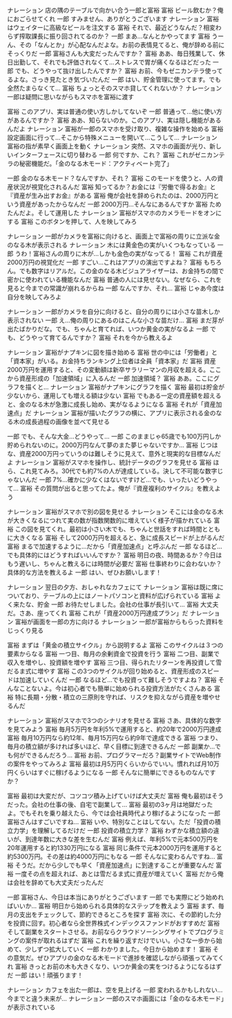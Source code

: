 ナレーション	店の隅のテーブルで向かい合う一郎と富裕
富裕	ビール飲むか？俺におごらせてくれ
一郎	すみません、ありがとうございます
ナレーション	富裕はウェイターに高級なビールを注文する
富裕	それで、最近どうなんだ？相変わらず搾取課長に振り回されてるのか？
一郎	まあ...なんとかやってます
富裕	うーん、その「なんとか」が心配なんだよな。お前の表情見てると、俺が辞める前にそっくりだ
一郎	富裕さんも大変だったんですか？
富裕	ああ、毎日残業して、休日出勤して、それでも評価されなくて...ストレスで胃が痛くなるほどだった
一郎	でも、どうやって抜け出したんですか？
富裕	お前、今もゼニカンテラ使ってるよな。さっき見たとき気づいたんだ
一郎	はい、貯金管理に使ってます。でも全然たまらなくて...
富裕	ちょっとそのスマホ貸してくれないか？
ナレーション	一郎は疑問に思いながらもスマホを富裕に渡す

富裕	このアプリ、実は普通の使い方しかしてないぞ
一郎	普通って...他に使い方があるんですか？
富裕	ああ、知らないのか。このアプリ、実は隠し機能があるんだよ
ナレーション	富裕が一郎のスマホを受け取り、複雑な操作を始める
富裕	設定画面に行って...そこから特殊メニューを開いて...こうして...
ナレーション	富裕の指が素早く画面上を動く
ナレーション	突然、スマホの画面が光り、新しいインターフェースに切り替わる
一郎	何ですか、これ？
富裕	これがゼニカンテラの秘密機能だ。「金のなる木モード：アクティベート完了」

一郎	金のなる木モード？なんですか、それ？
富裕	このモードを使うと、人の資産状況が視覚化されるんだ
富裕	知ってるか？お金には『労働で得るお金』と『資産が生み出すお金』がある
富裕	俺が会社を辞められたのは、2000万円という資産があったからなんだ
一郎	2000万円...そんなにあるんですか
富裕	ためたんだよ。そして運用した
ナレーション	富裕がスマホのカメラモードをオンにする
富裕	このボタンを押して、人を映してみろ

ナレーション	一郎がカメラを富裕に向けると、画面上で富裕の周りに立派な金のなる木が表示される
ナレーション	木には黄金色の実がいくつもなっている
一郎	うわ！富裕さんの周りに木が...しかも金色の実がなってる！
富裕	これが資産2000万円の視覚化だ
一郎	すごい...これはアプリの演出ですよね？
富裕	もちろん。でも数字はリアルだ。この金のなる木ビジュアライザーは、お金持ちの間で密かに使われている機能なんだ
富裕	普通の人には見せない。なぜなら、これを見ると今までの常識が崩れるからね
一郎	なんですか、それ...
富裕	じゃあ今度は自分を映してみろよ

ナレーション	一郎がカメラを自分に向けると、自分の周りには小さな苗木しか表示されない
一郎	え...俺の周りにあるのはこんな小さな苗だけ...
富裕	まだ芽が出たばかりだな。でも、ちゃんと育てれば、いつか黄金の実がなるよ
一郎	でも、どうやって育てるんですか？
富裕	それを今から教えるよ

ナレーション	富裕がナプキンに図を描き始める
富裕	世の中には「労働者」と「資本家」がいる。お金持ちランキング上位者は全員「資本家」だ
富裕	資産2000万円を運用すると、その変動額は新卒サラリーマンの月収を超える。ここから資産形成の「加速領域」に入るんだ
一郎	加速領域？
富裕	ああ。ここにグラフを描くと...
ナレーション	富裕がナプキンにグラフを描く
富裕	最初は貯金が少ないから、運用しても増える額は少ない
富裕	でもある一定の資産額を超えると、金のなる木が急激に成長し始め、実がなるようになる
富裕	それが「資産加速点」だ
ナレーション	富裕が描いたグラフの横に、アプリに表示される金のなる木の成長過程の画像を並べて見せる

一郎	でも、そんな大金...どうやって...
一郎	このままじゃ65歳でも100万円しか貯められないのに。2000万円なんて夢のまた夢じゃないですか...
富裕	じつはな、資産2000万円っていうのは難しそうに見えて、意外と現実的な目標なんだよ
ナレーション	富裕がスマホを操作し、統計データのグラフを見せる
富裕	ほら、これ見てみろ。30代でも約7%の人が達成している。決して不可能な数字じゃないんだ
一郎	7%...確かに少なくはないですけど...でも、いったいどうやって...
富裕	その質問が出ると思ってたよ。俺が『資産複利のサイクル』を教えよう

ナレーション	富裕がスマホで別の図を見せる
ナレーション	そこには金のなる木が大きくなるにつれて実の数が指数関数的に増えていく様子が描かれている
富裕	この図を見てくれ。最初は小さい木でも、ちゃんと世話をすれば時間とともに大きくなる
富裕	そして2000万円を超えると、急に成長スピードが上がるんだ
富裕	まるで加速するように...だから「資産加速点」と呼ぶんだ
一郎	なるほど...でも具体的にはどうすればいいんですか？
富裕	明日の夜、時間あるか？今日はもう遅いし、ちゃんと教えるには時間が必要だ
富裕	仕事終わりに会わないか？具体的な方法を教えるよ
一郎	はい、ぜひお願いします！

ナレーション	翌日の夕方、おしゃれなカフェにて
ナレーション	富裕は既に席についており、テーブルの上にはノートパソコンと資料が広げられている
富裕	よく来たな、貯金
一郎	お待たせしました。会社の仕事が長引いて...
富裕	大丈夫だ。さあ、座ってくれ
富裕	これが「資産2000万円達成プラン」だ
ナレーション	富裕が画面を一郎の方に向ける
ナレーション	一郎が富裕からもらった資料をじっくり見る

富裕	まずは「黄金の積立サイクル」から説明するよ
富裕	このサイクルは３つの要素からなる
富裕	一つ目、毎月の余剰資金で投資を行う
富裕	二つ目、副業で収入を増やし、投資額を増やす
富裕	三つ目、得られたリターンを再投資して雪だるま式に増やす
富裕	この3つのサイクルが回り始めると、資産形成のスピードは加速していくんだ
一郎	なるほど...でも投資って難しそうですよね？
富裕	そんなことないよ。今は初心者でも簡単に始められる投資方法がたくさんある
富裕	特に長期・分散・積立の三原則を守れば、リスクを抑えながら資産を増やせるんだ

ナレーション	富裕がスマホで3つのシナリオを見せる
富裕	さあ、具体的な数字を見てみよう
富裕	毎月5万円を年利5%で運用すると、約20年で2000万円達成
富裕	毎月10万円なら約12年、毎月15万円なら約9年で達成できる
富裕	つまり、毎月の積立額が多ければ多いほど、早く目標に到達できるんだ
一郎	副業か...でも何ができるんだろう...
富裕	お前、プログラマーだろ？副業サイトでWeb制作の案件をやってみろよ
富裕	最初は月5万円くらいからでいい。慣れれば月10万円くらいはすぐに稼げるようになる
一郎	そんなに簡単にできるものなんですか？

富裕	最初は大変だが、コツコツ積み上げていけば大丈夫だ
富裕	俺も最初はそうだった。会社の仕事の後、自宅で副業して...
富裕	最初の3ヶ月は地獄だったよ。でもそれを乗り越えたら、今では会社員時代より稼げるようになった
一郎	富裕さんはすごいですね...
富裕	いや、特別なことはしてない。ただ「投資の積立力学」を理解してるだけだ
一郎	投資の積立力学？
富裕	わずかな積立額の違いが、到達年数に大きな差を生むんだ
富裕	例えば、年利5%で元本500万円を20年運用すると約1330万円になる
富裕	同じ条件で元本2000万円を運用すると約5300万円。その差は約4000万円にもなる
一郎	そんなに変わるんですね...
富裕	そうだ。だから少しでも早く「資産加速点」に到達することが重要なんだ
富裕	一度その点を超えれば、あとは雪だるま式に資産が増えていく
富裕	だから俺は会社を辞めても大丈夫だったんだ

一郎	富裕さん、今日は本当にありがとうございます
一郎	でも実際にどう始めればいいか...
富裕	明日から始められる具体的なステップを教えよう
富裕	まず、毎月の支出をチェックして、節約できるところを探す
富裕	次に、その節約した分を投資に回す。初心者なら全世界株式インデックスファンドがおすすめだ
富裕	そして副業をスタートさせる。お前ならクラウドソーシングサイトでプログラミングの案件が取れるはずだ
富裕	これを繰り返すだけでいい。小さな一歩から始めて、少しずつ拡大していく
一郎	わかりました。今日から始めます！
富裕	その意気だ。ぜひアプリの金のなる木モードで進捗を確認しながら頑張ってみてくれ
富裕	きっとお前の木も大きくなり、いつか黄金の実をつけるようになるはずだ
一郎	はい！頑張ります！

ナレーション	カフェを出た一郎は、空を見上げる
一郎	変われるかもしれない...今までと違う未来が...
ナレーション	一郎のスマホ画面には「金のなる木モード」が表示されている 